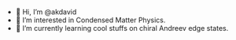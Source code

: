 - 👋 Hi, I’m @akdavid
- 👀 I’m interested in Condensed Matter Physics.
- 🌱 I’m currently learning cool stuffs on chiral Andreev edge states.

<!---
akdavid/akdavid is a ✨ special ✨ repository because its `README.md` (this file) appears on your GitHub profile.
You can click the Preview link to take a look at your changes.
--->
